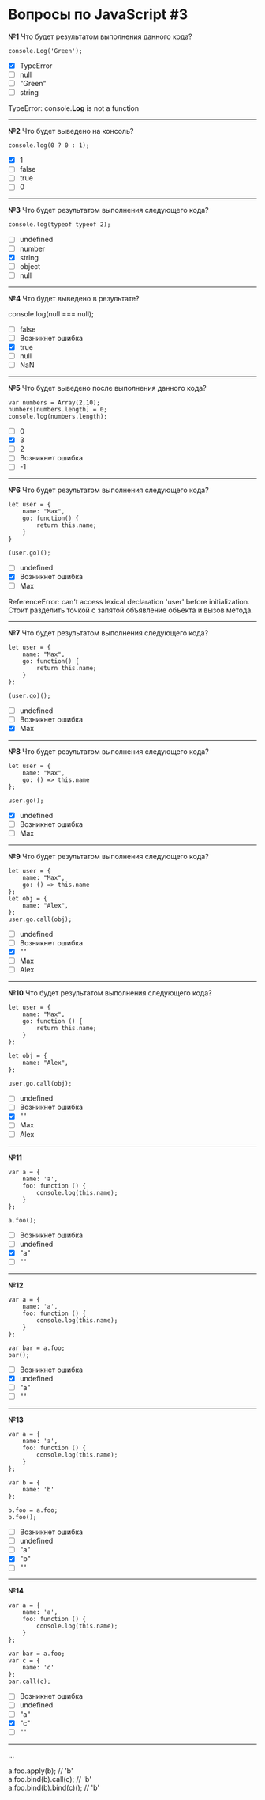 # Вопросы по JavaScript #3

**№1** Что будет результатом выполнения данного кода?

```
console.Log('Green');
```

- [x] TypeError
- [ ] null
- [ ] "Green"
- [ ] string 

TypeError: console.**Log** is not a function

---

**№2** Что будет выведено на консоль?

```
console.log(0 ? 0 : 1);
```

- [x] 1
- [ ] false
- [ ] true
- [ ] 0 

---

**№3** Что будет результатом выполнения следующего кода?

```
console.log(typeof typeof 2);
```

- [ ] undefined
- [ ] number
- [x] string
- [ ] object
- [ ] null    

---

**№4** Что будет выведено в результате?

console.log(null === null);

- [ ] false
- [ ] Возникнет ошибка
- [x] true
- [ ] null
- [ ] NaN

---
    
**№5** Что будет выведено после выполнения данного кода?

```
var numbers = Array(2,10);
numbers[numbers.length] = 0;
console.log(numbers.length);
```

- [ ] 0
- [x] 3
- [ ] 2
- [ ] Возникнет ошибка
- [ ] -1 

---
**№6** Что будет результатом выполнения следующего кода?

```
let user = {
    name: "Max",
    go: function() {
        return this.name;
    }
}

(user.go)();
```

- [ ] undefined
- [x] Возникнет ошибка
- [ ] Max

ReferenceError: can't access lexical declaration 'user' before initialization.  
Стоит разделить точкой с запятой объявление объекта и вызов метода. 

---
**№7** Что будет результатом выполнения следующего кода?

```
let user = {
    name: "Max",
    go: function() {
        return this.name;
    }
};

(user.go)();
```

- [ ] undefined
- [ ] Возникнет ошибка
- [x] Max

---
**№8** Что будет результатом выполнения следующего кода?

```
let user = {
    name: "Max",
    go: () => this.name
};

user.go();
```

- [x] undefined
- [ ] Возникнет ошибка
- [ ] Max

---

**№9** Что будет результатом выполнения следующего кода?

```
let user = {
    name: "Max",
    go: () => this.name
};
let obj = {
    name: "Alex",
};
user.go.call(obj);

```

- [ ] undefined
- [ ] Возникнет ошибка
- [x] ""
- [ ] Max
- [ ] Alex

---

**№10** Что будет результатом выполнения следующего кода?

```
let user = {
    name: "Max",
    go: function () {
        return this.name;
    }
};

let obj = {
    name: "Alex",
};

user.go.call(obj);
```

- [ ] undefined
- [ ] Возникнет ошибка
- [x] ""
- [ ] Max
- [ ] Alex

---

**№11**
```
var a = {
    name: 'a',
    foo: function () {
        console.log(this.name);
    }
};

a.foo();
```

- [ ] Возникнет ошибка
- [ ] undefined
- [x] "a"
- [ ] ""

---

**№12**
```
var a = {
    name: 'a',
    foo: function () {
        console.log(this.name);
    }
};

var bar = a.foo;
bar();
```

- [ ] Возникнет ошибка
- [x] undefined
- [ ] "a"
- [ ] ""

---

**№13**
```
var a = {
    name: 'a',
    foo: function () {
        console.log(this.name);
    }
};

var b = {
    name: 'b'
};

b.foo = a.foo;
b.foo();
```

- [ ] Возникнет ошибка
- [ ] undefined
- [ ] "a"
- [x] "b"
- [ ] ""

---

**№14**
```
var a = {
    name: 'a',
    foo: function () {
        console.log(this.name);
    }
};

var bar = a.foo;
var c = {
    name: 'c'
};
bar.call(c);
```

- [ ] Возникнет ошибка
- [ ] undefined
- [ ] "a"
- [x] "c"
- [ ] ""

---

...

a.foo.apply(b); // 'b'  
a.foo.bind(b).call(c); // 'b'  
a.foo.bind(b).bind(c)(); // 'b'  
